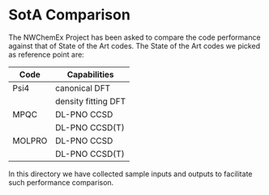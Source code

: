 # SotA Comparison

The NWChemEx Project has been asked to compare the code performance
against that of State of the Art codes. The State of the Art
codes we picked as reference point are:

| Code   | Capabilities        |
| ------ | ------------------- |
| Psi4   | canonical DFT       |
|        | density fitting DFT |
| MPQC   | DL-PNO CCSD         |
|        | DL-PNO CCSD(T)      |
| MOLPRO | DL-PNO CCSD         |
|        | DL-PNO CCSD(T)      |

In this directory we have collected sample inputs and outputs
to facilitate such performance comparison.
